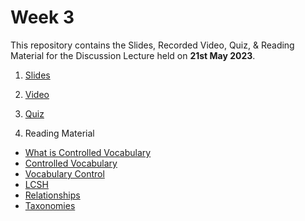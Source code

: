# Week 3

This repository contains the Slides, Recorded Video, Quiz, & Reading Material for the Discussion Lecture held on **21st May 2023**.

1. [Slides](https://manika-lamba.github.io/SOL/21_May_2023/#/title-slide)

2. [Video](https://youtu.be/6A37ZD1sdP0)

3. [Quiz](https://github.com/manika-lamba/SOL/blob/main/21_May_2023/quiz.pdf)

4. Reading Material
- [What is Controlled Vocabulary](https://github.com/manika-lamba/SOL/blob/main/21_May_2023/reading_materials/what%20is%20controlled%20vocabulary.pdf)
- [Controlled Vocabulary](https://github.com/manika-lamba/SOL/blob/main/21_May_2023/reading_materials/Controlled_vocabularies_an_introduction.pdf)
- [Vocabulary Control](https://github.com/manika-lamba/SOL/blob/main/21_May_2023/reading_materials/Vocabulary%20Control.pdf)
- [LCSH](https://github.com/manika-lamba/SOL/blob/main/21_May_2023/reading_materials/LCSH-intro.pdf)
- [Relationships](https://github.com/manika-lamba/SOL/blob/main/21_May_2023/reading_materials/relationships.pdf)
- [Taxonomies](https://github.com/manika-lamba/SOL/blob/main/21_May_2023/reading_materials/taxonomies.pdf)
